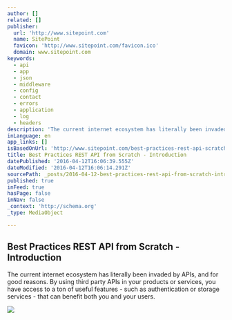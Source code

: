 ```yaml
---
author: []
related: []
publisher:
  url: 'http://www.sitepoint.com'
  name: SitePoint
  favicon: 'http://www.sitepoint.com/favicon.ico'
  domain: www.sitepoint.com
keywords:
  - api
  - app
  - json
  - middleware
  - config
  - contact
  - errors
  - application
  - log
  - headers
description: 'The current internet ecosystem has literally been invaded by APIs, and for good reasons. By using third party APIs in your products or services, you have access to a ton of useful features - such as authentication or storage services - that can benefit both you and your users.'
inLanguage: en
app_links: []
isBasedOnUrl: 'http://www.sitepoint.com/best-practices-rest-api-scratch-introduction/'
title: Best Practices REST API from Scratch - Introduction
datePublished: '2016-04-12T16:06:39.555Z'
dateModified: '2016-04-12T16:06:14.291Z'
sourcePath: _posts/2016-04-12-best-practices-rest-api-from-scratch-introduction.md
published: true
inFeed: true
hasPage: false
inNav: false
_context: 'http://schema.org'
_type: MediaObject

---
```

<article style=""><h1>Best Practices REST API from Scratch - Introduction</h1><p>The current internet ecosystem has literally been invaded by APIs, and for good reasons. By using third party APIs in your products or services, you have access to a ton of useful features - such as authentication or storage services - that can benefit both you and your users.</p><img src="http://www.sitepoint.com/wp-content/themes/sitepoint/assets/images/icon.php.png" /></article>